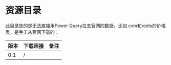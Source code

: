 # 资源目录

此目录放的是无法直接用Power Query拉去官网的数据，比如 cvm和redis的价格表，是手工从官网下载的：


版本 | 下载连接 | 备注
---------|----------|---------
 0.1 | / | 
